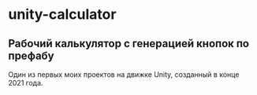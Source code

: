 unity-calculator
===

Рабочий калькулятор с генерацией кнопок по префабу
---

Один из первых моих проектов на движке Unity, созданный в конце 2021 года.

